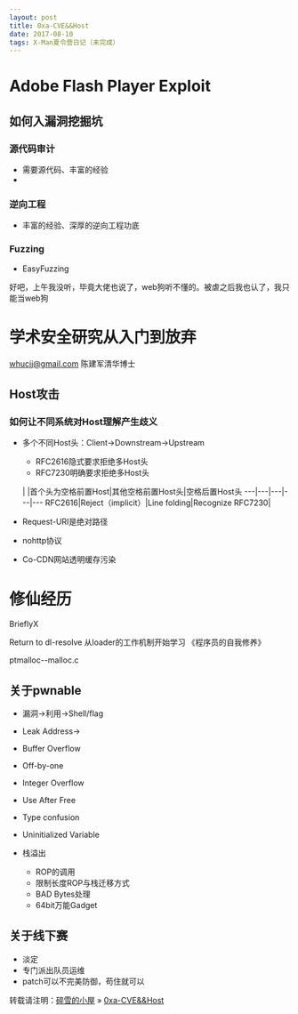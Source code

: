 ```yaml
---
layout: post
title: 0xa-CVE&&Host
date: 2017-08-10
tags: X-Man夏令营日记（未完成）
---
```


# Adobe Flash Player Exploit

## 如何入漏洞挖掘坑

### 源代码审计
* 需要源代码、丰富的经验
* 

### 逆向工程
* 丰富的经验、深厚的逆向工程功底

### Fuzzing

* EasyFuzzing

好吧，上午我没听，毕竟大佬也说了，web狗听不懂的。被虐之后我也认了，我只能当web狗

# 学术安全研究从入门到放弃

whucjj@gmail.com 陈建军清华博士

## Host攻击

### 如何让不同系统对Host理解产生歧义
* 多个不同Host头：Client->Downstream->Upstream
	* RFC2616隐式要求拒绝多Host头
	* RFC7230明确要求拒绝多Host头

	| |首个头为空格前置Host|其他空格前置Host头|空格后置Host头
	---|---|---|---|---
	RFC2616|Reject（implicit）|Line folding|Recognize
	RFC7230|
	
* Request-URI是绝对路径
* nohttp协议
* Co-CDN网站透明缓存污染

# 修仙经历

BrieflyX

Return to dl-resolve
从loader的工作机制开始学习
《程序员的自我修养》

ptmalloc--malloc.c

## 关于pwnable

* 漏洞->利用->Shell/flag
* Leak Address->
* Buffer Overflow
* Off-by-one
* Integer Overflow
* Use After Free
* Type confusion
* Uninitialized Variable

* 栈溢出
	* ROP的调用
	* 限制长度ROP与栈迁移方式
	* BAD Bytes处理
	* 64bit万能Gadget	

## 关于线下赛

* 淡定
* 专门派出队员运维
* patch可以不完美防御，苟住就可以

转载请注明：[碎雪的小屋](http://RoyTse.github.io) » [0xa-CVE&&Host](http://RoyTse.github.io/2017/08/0xa-CVE&&Host/)  